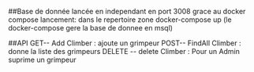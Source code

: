 ##Base de donnée 
lancée en independant en port 3008 grace au docker compose
lancement: dans le repertoire zone
docker-compose up (le docker-compose gere la base de donnee en msql)


##API
   GET-- Add Climber : ajoute un grimpeur
   POST-- FindAll Climber : donne la liste des grimpeurs
   DELETE -- delete Climber : Pour un Admin suprime un grimpeur
   
   
    
